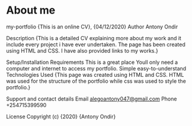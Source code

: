 # About me
my-portfolio
{This is an online CV}, {04/12/2020}
Author
Antony Ondir

Description
{This is a detailed CV explaining more about my work and it include every project i have ever undertaken. The page has been created using HTML and CSS. I have also provided links to my works.}

Setup/Installation Requirements
This is a great place
Youll only need a computer and internet to access my portfolio.
Simple
easy-to-understand
Technologies Used
{This page was created using HTML and CSS. HTML was used for the structure of the portfolio while css was used to style the portfolio.}

Support and contact details
Email alegoantony047@gmail.com Phone +254715399590

License
Copyright (c) {2020} {Antony Ondir}

